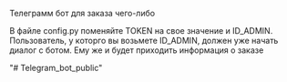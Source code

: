 Телеграмм бот для заказа чего-либо

В файле config.py поменяйте TOKEN на свое значение и ID_ADMIN. Пользователь, у которго вы возьмете  ID_ADMIN, должен уже начать диалог с ботом. Ему же и будет приходить информация о заказе 

"# Telegram_bot_public" 
